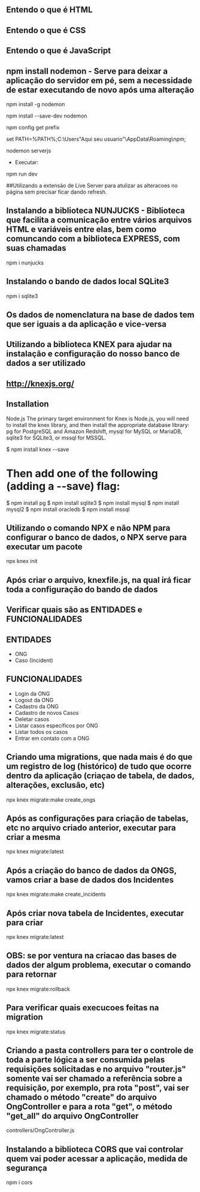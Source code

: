 ## Entendo o que é HTML
## Entendo o que é CSS
## Entendo o que é JavaScript


## npm install nodemon - Serve para deixar a aplicação do servidor em pé, sem a necessidade de estar executando de novo após uma alteração

npm install -g nodemon

npm install --save-dev nodemon

npm config get prefix

set PATH=%PATH%;C:\Users\"Aqui seu usuario"\AppData\Roaming\npm;

nodemon serverjs

- Executar:

npm run dev

##Utilizando a extensão de Live Server para atulizar as alteracoes no página sem precisar ficar dando refresh.



## Instalando a biblioteca NUNJUCKS - Biblioteca que facilita a comunicação entre vários arquivos HTML e variáveis entre elas, bem como comuncando com a biblioteca EXPRESS, com suas chamadas

npm i nunjucks

## Instalando o bando de dados local SQLite3

npm i sqlite3


## Os dados de nomenclatura na base de dados tem que ser iguais a da aplicação e vice-versa



## Utilizando a biblioteca KNEX para ajudar na instalação e configuração do nosso banco de dados a ser utilizado

## http://knexjs.org/

## Installation

Node.js
The primary target environment for Knex is Node.js, you will need to install the knex library, and then install the appropriate database library: pg for PostgreSQL and Amazon Redshift, mysql for MySQL or MariaDB, sqlite3 for SQLite3, or mssql for MSSQL.

$ npm install knex --save

# Then add one of the following (adding a --save) flag:
$ npm install pg
$ npm install sqlite3
$ npm install mysql
$ npm install mysql2
$ npm install oracledb
$ npm install mssql


## Utilizando o comando NPX e não NPM para configurar o banco de dados, o NPX serve para executar um pacote

npx knex init

## Após criar o arquivo, knexfile.js, na qual irá ficar toda a configuração do bando de dados


## Verificar quais são as ENTIDADES e FUNCIONALIDADES 

## ENTIDADES

- ONG
- Caso (Incident)

## FUNCIONALIDADES

- Login da ONG
- Logout da ONG
- Cadastro da ONG
- Cadastro de novos Casos
- Deletar casos
- Listar casos específicos por ONG
- Listar todos os casos
- Entrar em contato com a ONG


## Criando uma migrations, que nada mais é do que um registro de log (histórico) de tudo que ocorre dentro da aplicação (criaçao de tabela, de dados, alterações, exclusão, etc)

npx knex migrate:make create_ongs

## Após as configurações para criação de tabelas, etc no arquivo criado anterior, executar para criar a mesma

npx knex migrate:latest

## Após a criação do banco de dados da ONGS, vamos criar a base de dados dos Incidentes

npx knex migrate:make create_incidents

## Após criar nova tabela de Incidentes, executar para criar

npx knex migrate:latest

## OBS: se por ventura na criacao das bases de dados der algum problema, executar o comando para retornar

npx knex migrate:rollback


## Para verificar quais execucoes feitas na migration

npx knex migrate:status


## Criando a pasta controllers para ter o controle de toda a parte lógica a ser consumida pelas requisições solicitadas e no arquivo "router.js" somente vai ser chamado a referência sobre a requisição, por exemplo, pra rota "post", vai ser chamado o método "create" do arquivo OngController e para a rota "get", o método "get_all" do arquivo OngController

controllers/OngController.js


## Instalando a biblioteca CORS que vai controlar quem vai poder acessar a aplicação, medida de segurança

npm i cors


##